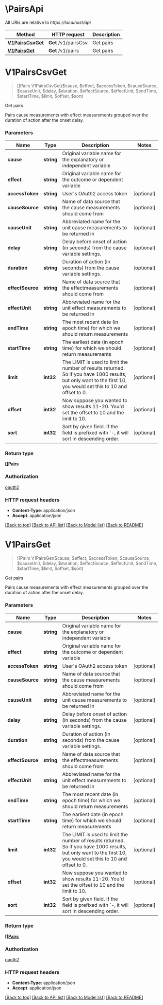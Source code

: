 # \PairsApi

All URIs are relative to *https://localhost/api*

Method | HTTP request | Description
------------- | ------------- | -------------
[**V1PairsCsvGet**](PairsApi.md#V1PairsCsvGet) | **Get** /v1/pairsCsv | Get pairs
[**V1PairsGet**](PairsApi.md#V1PairsGet) | **Get** /v1/pairs | Get pairs


# **V1PairsCsvGet**
> []Pairs V1PairsCsvGet($cause, $effect, $accessToken, $causeSource, $causeUnit, $delay, $duration, $effectSource, $effectUnit, $endTime, $startTime, $limit, $offset, $sort)

Get pairs

Pairs cause measurements with effect measurements grouped over the duration of action after the onset delay.


### Parameters

Name | Type | Description  | Notes
------------- | ------------- | ------------- | -------------
 **cause** | **string**| Original variable name for the explanatory or independent variable | 
 **effect** | **string**| Original variable name for the outcome or dependent variable | 
 **accessToken** | **string**| User&#39;s OAuth2 access token | [optional] 
 **causeSource** | **string**| Name of data source that the cause measurements should come from | [optional] 
 **causeUnit** | **string**| Abbreviated name for the unit cause measurements to be returned in | [optional] 
 **delay** | **string**| Delay before onset of action (in seconds) from the cause variable settings. | [optional] 
 **duration** | **string**| Duration of action (in seconds) from the cause variable settings. | [optional] 
 **effectSource** | **string**| Name of data source that the effectmeasurements should come from | [optional] 
 **effectUnit** | **string**| Abbreviated name for the unit effect measurements to be returned in | [optional] 
 **endTime** | **string**| The most recent date (in epoch time) for which we should return measurements | [optional] 
 **startTime** | **string**| The earliest date (in epoch time) for which we should return measurements | [optional] 
 **limit** | **int32**| The LIMIT is used to limit the number of results returned. So if you have 1000 results, but only want to the first 10, you would set this to 10 and offset to 0. | [optional] 
 **offset** | **int32**| Now suppose you wanted to show results 11-20. You&#39;d set the offset to 10 and the limit to 10. | [optional] 
 **sort** | **int32**| Sort by given field. If the field is prefixed with &#x60;-, it will sort in descending order. | [optional] 

### Return type

[**[]Pairs**](Pairs.md)

### Authorization

[oauth2](../README.md#oauth2)

### HTTP request headers

 - **Content-Type**: application/json
 - **Accept**: application/json

[[Back to top]](#) [[Back to API list]](../README.md#documentation-for-api-endpoints) [[Back to Model list]](../README.md#documentation-for-models) [[Back to README]](../README.md)

# **V1PairsGet**
> []Pairs V1PairsGet($cause, $effect, $accessToken, $causeSource, $causeUnit, $delay, $duration, $effectSource, $effectUnit, $endTime, $startTime, $limit, $offset, $sort)

Get pairs

Pairs cause measurements with effect measurements grouped over the duration of action after the onset delay.


### Parameters

Name | Type | Description  | Notes
------------- | ------------- | ------------- | -------------
 **cause** | **string**| Original variable name for the explanatory or independent variable | 
 **effect** | **string**| Original variable name for the outcome or dependent variable | 
 **accessToken** | **string**| User&#39;s OAuth2 access token | [optional] 
 **causeSource** | **string**| Name of data source that the cause measurements should come from | [optional] 
 **causeUnit** | **string**| Abbreviated name for the unit cause measurements to be returned in | [optional] 
 **delay** | **string**| Delay before onset of action (in seconds) from the cause variable settings. | [optional] 
 **duration** | **string**| Duration of action (in seconds) from the cause variable settings. | [optional] 
 **effectSource** | **string**| Name of data source that the effectmeasurements should come from | [optional] 
 **effectUnit** | **string**| Abbreviated name for the unit effect measurements to be returned in | [optional] 
 **endTime** | **string**| The most recent date (in epoch time) for which we should return measurements | [optional] 
 **startTime** | **string**| The earliest date (in epoch time) for which we should return measurements | [optional] 
 **limit** | **int32**| The LIMIT is used to limit the number of results returned. So if you have 1000 results, but only want to the first 10, you would set this to 10 and offset to 0. | [optional] 
 **offset** | **int32**| Now suppose you wanted to show results 11-20. You&#39;d set the offset to 10 and the limit to 10. | [optional] 
 **sort** | **int32**| Sort by given field. If the field is prefixed with &#x60;-, it will sort in descending order. | [optional] 

### Return type

[**[]Pairs**](Pairs.md)

### Authorization

[oauth2](../README.md#oauth2)

### HTTP request headers

 - **Content-Type**: application/json
 - **Accept**: application/json

[[Back to top]](#) [[Back to API list]](../README.md#documentation-for-api-endpoints) [[Back to Model list]](../README.md#documentation-for-models) [[Back to README]](../README.md)

